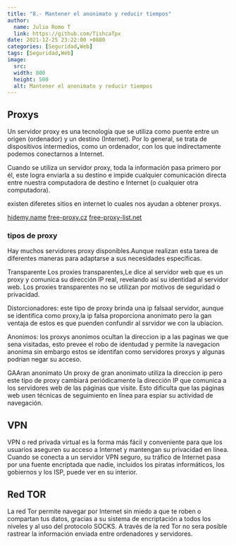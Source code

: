 ```yaml
---
title: "8.- Mantener el anonimato y reducir tiempos"
author: 
  name: Julio Romo T
  link: https://github.com/TishcaTpx
date: 2021-12-25 23:22:00 +0800
categories: [Seguridad,Web]
tags: [Seguridad,Web]
image:
  src: 
  width: 800
  height: 500
  alt: Mantener el anonimato y reducir tiempos
---
```



## Proxys

Un servidor proxy es una tecnología que se utiliza como puente entre un origen (ordenador) y un destino (Internet). Por lo general, se trata de dispositivos intermedios, como un ordenador, con los que indirectamente podemos conectarnos a Internet.

Cuando se utiliza un servidor proxy, toda la información pasa primero por él, este logra enviarla a su destino e impide cualquier comunicación directa entre nuestra computadora de destino e Internet (o cualquier otra computadora).

existen diferetes sitios en internet lo cuales nos ayudan a obtener proxys.

[hidemy.name](https://hidemy.name/es/proxy-list/)
[free-proxy.cz](http://free-proxy.cz/es/)
[free-proxy-list.net](https://free-proxy-list.net/)

### tipos de proxy

Hay muchos servidores proxy disponibles.Aunque realizan esta tarea de diferentes maneras para adaptarse a sus necesidades específicas.

Transparente
Los proxies transparentes,Le dice al servidor web que es un proxy y comunica su dirección IP real, 
revelando así su identidad al servidor web. Los proxies transparentes no se utilizan por motivos de seguridad o privacidad.

Distorcionadores:
este tipo de proxy brinda una ip falsaal servidor, aunque se identifica como proxy,la ip falsa proporciona anonimato pero la gan ventaja de estos es que puenden confundir al ssrvidor we con la ubiacion.

Anonimos:
los proxys anonimos ocultan la direccion ip a las paginas we que sena visitadas, esto prevee el robo de identudad  y permite la navegacion anonima sin embargo estos se identifan como servidores proxys y algunas podrian negar su acceso.

GAAran anonimato
Un proxy de gran anonimato utiliza la direccion ip pero este tipo de proxy cambiará periódicamente la dirección IP que comunica a los servidores web de las páginas que visite. Esto dificulta que las páginas web usen técnicas de seguimiento en línea para espiar su actividad de navegación.

## VPN

VPN o red privada virtual es la forma más fácil y conveniente para que los usuarios aseguren su acceso a Internet y mantengan su privacidad en línea. Cuando se conecta a un servidor VPN seguro, su tráfico de Internet pasa por una fuente encriptada que nadie, incluidos los piratas informáticos, los gobiernos y los ISP, puede ver en su interior.

## Red TOR

La red Tor permite navegar por Internet sin miedo a que te roben o compartan tus datos,
gracias a su sistema de encriptación a todos los niveles y al uso del protocolo SOCKS.
A través de la red Tor no sera posible rastrear la información enviada entre ordenadores y servidores.